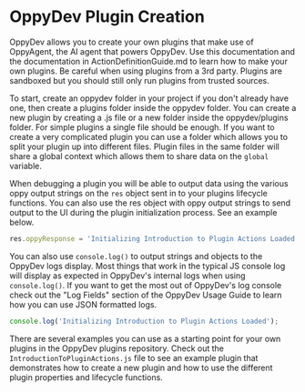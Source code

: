# OppyDev Plugin Creation #

OppyDev allows you to create your own plugins that make use of OppyAgent, the AI agent that powers OppyDev. Use this documentation and the documentation in ActionDefinitionGuide.md to learn how to make your own plugins. Be careful when using plugins from a 3rd party. Plugins are sandboxed but you should still only run plugins from trusted sources.

To start, create an oppydev folder in your project if you don't already have one, then create a plugins folder inside the oppydev folder. You can create a new plugin by creating a .js file or a new folder inside the oppydev/plugins folder. For simple plugins a single file should be enough. If you want to create a very complicated plugin you can use a folder which allows you to split your plugin up into different files. Plugin files in the same folder will share a global context which allows them to share data on the `global` variable.

When debugging a plugin you will be able to output data using the various oppy output strings on the `res` object sent in to your plugins lifecycle functions. You can also use the res object with oppy output strings to send output to the UI during the plugin initialization process. See an example below.
``` javascript
res.oppyResponse = 'Initializing Introduction to Plugin Actions Loaded';
```

You can also use `console.log()` to output strings and objects to the OppyDev logs display. Most things that work in the typical JS console log will display as expected in OppyDev's internal logs when using `console.log()`. If you want to get the most out of OppyDev's log console check out the "Log Fields" section of the OppyDev Usage Guide to learn how you can use JSON formatted logs.
``` javascript
console.log('Initializing Introduction to Plugin Actions Loaded');
```

There are several examples you can use as a starting point for your own plugins in the OppyDev plugins repository. Check out the `IntroductionToPluginActions.js` file to see an example plugin that demonstrates how to create a new plugin and how to use the different plugin properties and lifecycle functions.